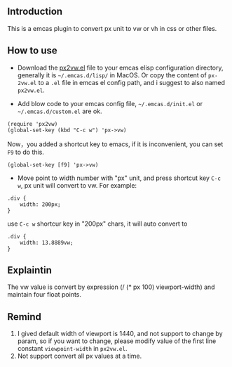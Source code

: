 ## Introduction
This is a emcas plugin to convert px unit to vw or vh in css or other files.

## How to use

* Download the [px2vw.el](https://github.com/qdhaiqiang/px2vw-emcas-plugin/blob/master/px2vw.el) file to your emcas elisp configuration directory, generally it is `~/.emcas.d/lisp/` in MacOS. Or copy the content of `px-2vw.el` to a `.el` file in emcas el config path, and i suggest to also named `px2vw.el`.

* Add blow code to your emcas config file, `~/.emcas.d/init.el` or `~/.emcas.d/custom.el` are ok.
```
(require 'px2vw)
(global-set-key (kbd "C-c w") 'px->vw)
```
Now，you added a shortcut key to emacs, if it is inconvenient, you can set `F9` to do this.
```
(global-set-key [f9] 'px->vw)
```

* Move point to width number with "px" unit, and press shortcut key `C-c w`, px unit will convert to vw. For example:
```
.div {
    width: 200px;
}
```
use `C-c w` shortcur key in "200px" chars, it will auto convert to
```
.div {
    width: 13.8889vw;
}
```

## Explaintin

The vw value is convert by expression (/ (* px 100) viewport-width) and maintain four float points.

## Remind

1. I gived default width of viewport is 1440, and not support to change by param, so if you want to change, please modify value of the first line constant `viewpoint-width` in `px2vw.el`.
2. Not support convert all px values at a time.


